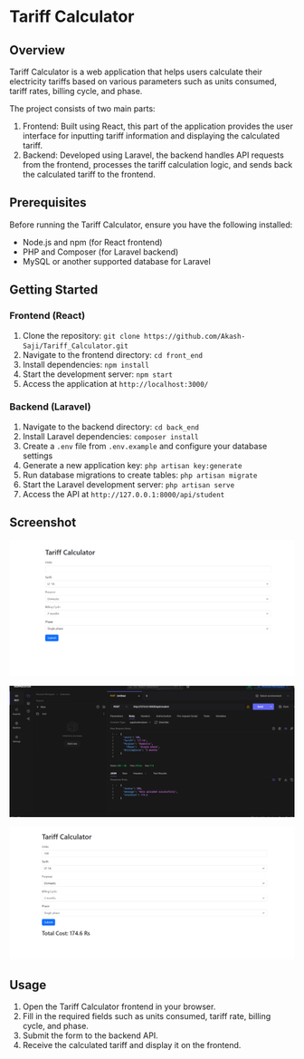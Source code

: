 # Tariff Calculator

## Overview

Tariff Calculator is a web application that helps users calculate their electricity tariffs based on various parameters such as units consumed, tariff rates, billing cycle, and phase.

The project consists of two main parts:
1. Frontend: Built using React, this part of the application provides the user interface for inputting tariff information and displaying the calculated tariff.
2. Backend: Developed using Laravel, the backend handles API requests from the frontend, processes the tariff calculation logic, and sends back the calculated tariff to the frontend.

## Prerequisites

Before running the Tariff Calculator, ensure you have the following installed:
- Node.js and npm (for React frontend)
- PHP and Composer (for Laravel backend)
- MySQL or another supported database for Laravel

## Getting Started

### Frontend (React)

1. Clone the repository: `git clone https://github.com/Akash-Saji/Tariff_Calculator.git`
2. Navigate to the frontend directory: `cd front_end`
3. Install dependencies: `npm install`
4. Start the development server: `npm start`
5. Access the application at `http://localhost:3000/`

### Backend (Laravel)

1. Navigate to the backend directory: `cd back_end`
2. Install Laravel dependencies: `composer install`
3. Create a `.env` file from `.env.example` and configure your database settings
4. Generate a new application key: `php artisan key:generate`
5. Run database migrations to create tables: `php artisan migrate`
6. Start the Laravel development server: `php artisan serve`
7. Access the API at `http://127.0.0.1:8000/api/student`

## Screenshot

![Screenshot of Interface](images/1.png)

![Screenshot of Interface](images/2.png)

![Screenshot of Interface](images/3.png)

## Usage

1. Open the Tariff Calculator frontend in your browser.
2. Fill in the required fields such as units consumed, tariff rate, billing cycle, and phase.
3. Submit the form to the backend API.
4. Receive the calculated tariff and display it on the frontend.


